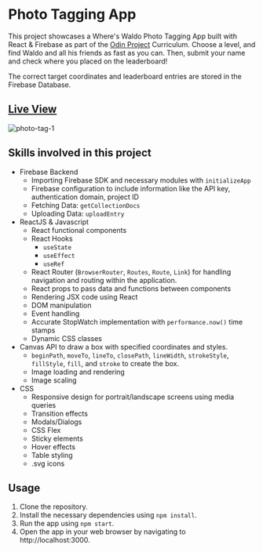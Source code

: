 # Photo Tagging App

This project showcases a Where's Waldo Photo Tagging App built with React & Firebase as part of the [Odin Project](https://www.theodinproject.com/lessons/node-path-javascript-where-s-waldo-a-photo-tagging-app) Curriculum. Choose a level, and find Waldo and all his friends as fast as you can. Then, submit your name and check where you placed on the leaderboard!

The correct target coordinates and leaderboard entries are stored in the Firebase Database.

## [Live View](https://snaeem3.github.io/photo-tagging-app/)
![photo-tag-1](https://github.com/snaeem3/photo-tagging-app/assets/11710951/834ebd5d-b98d-4db3-9dd1-f2a4523fb853)

## Skills involved in this project

- Firebase Backend
  - Importing Firebase SDK and necessary modules with `initializeApp`
  - Firebase configuration to include information like the API key, authentication domain, project ID
  - Fetching Data: `getCollectionDocs`
  - Uploading Data: `uploadEntry`
- ReactJS & Javascript
  - React functional components
  - React Hooks
    - `useState`
    - `useEffect`
    - `useRef`
  - React Router (`BrowserRouter`, `Routes`, `Route`, `Link`) for handling navigation and routing within the application.
  - React props to pass data and functions between components
  - Rendering JSX code using React
  - DOM manipulation
  - Event handling
  - Accurate StopWatch implementation with `performance.now()` time stamps
  - Dynamic CSS classes
- Canvas API to draw a box with specified coordinates and styles.
  - `beginPath`, `moveTo`, `lineTo`, `closePath`, `lineWidth`, `strokeStyle`, `fillStyle`, `fill`, and `stroke` to create the box.
  - Image loading and rendering
  - Image scaling
- CSS
  - Responsive design for portrait/landscape screens using media queries
  - Transition effects
  - Modals/Dialogs
  - CSS Flex
  - Sticky elements
  - Hover effects
  - Table styling
  - .svg icons

## Usage

1. Clone the repository.
2. Install the necessary dependencies using `npm install`.
3. Run the app using `npm start`.
4. Open the app in your web browser by navigating to http://localhost:3000.
